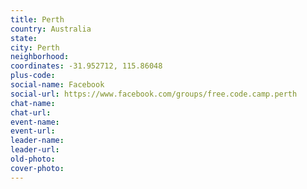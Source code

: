 ```yaml
---
title: Perth
country: Australia
state: 
city: Perth
neighborhood: 
coordinates: -31.952712, 115.86048
plus-code:
social-name: Facebook
social-url: https://www.facebook.com/groups/free.code.camp.perth
chat-name:
chat-url:
event-name:
event-url:
leader-name:
leader-url:
old-photo: 
cover-photo:
---
```

